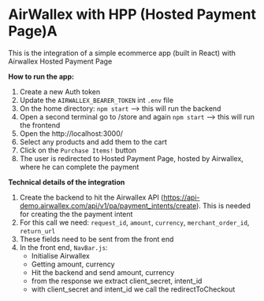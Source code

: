 # AirWallex with HPP (Hosted Payment Page)A

This is the integration of a simple ecommerce app (built in React) with Airwallex Hosted Payment Page

**How to run the app:**

1. Create a new Auth token
2. Update the `AIRWALLEX_BEARER_TOKEN` int `.env` file 
3. On the home directory: `npm start` --> this will run the backend
4. Open a second terminal go to /store and again `npm start` --> this will run the frontend
5. Open the http://localhost:3000/
6. Select any products and add them to the cart
7. Click on the `Purchase Items!` button
8. The user is redirected to Hosted Payment Page, hosted by Airwallex, where he can complete the payment


**Technical details of the integration**
1. Create the backend to hit the Airwallex API (https://api-demo.airwallex.com/api/v1/pa/payment_intents/create). This is needed for creating the the payment intent 
2. For this call we need: `request_id`, `amount`, `currency`, `merchant_order_id`, `return_url`
3. These fields need to be sent from the front end
4. In the front end, `NavBar.js`:
    - Initialise Airwallex
    - Getting amount, currency
    - Hit the backend and send amount, currency
    - from the response we extract client_secret, intent_id
    - with client_secret and intent_id we call the redirectToCheckout


